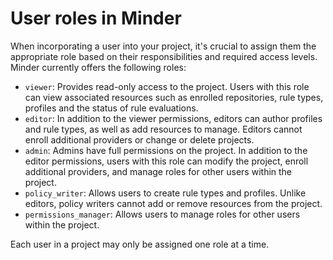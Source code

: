 # User roles in Minder

When incorporating a user into your project, it's crucial to assign them the
appropriate role based on their responsibilities and required access levels.
Minder currently offers the following roles:

- `viewer`: Provides read-only access to the project. Users with this role can
  view associated resources such as enrolled repositories, rule types, profiles
  and the status of rule evaluations.
- `editor`: In addition to the viewer permissions, editors can author profiles
  and rule types, as well as add resources to manage. Editors cannot enroll
  additional providers or change or delete projects.
- `admin`: Admins have full permissions on the project. In addition to the
  editor permissions, users with this role can modify the project, enroll
  additional providers, and manage roles for other users within the project.
- `policy_writer`: Allows users to create rule types and profiles. Unlike
  editors, policy writers cannot add or remove resources from the project.
- `permissions_manager`: Allows users to manage roles for other users within the
  project.

Each user in a project may only be assigned one role at a time.
